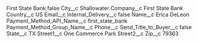<?xml version="1.0" encoding="UTF-8"?>
<CustomMetadata xmlns="http://soap.sforce.com/2006/04/metadata" xmlns:xsi="http://www.w3.org/2001/XMLSchema-instance" xmlns:xsd="http://www.w3.org/2001/XMLSchema">
    <label>First State Bank</label>
    <protected>false</protected>
    <values>
        <field>City__c</field>
        <value xsi:type="xsd:string">Shallowater</value>
    </values>
    <values>
        <field>Company__c</field>
        <value xsi:type="xsd:string">First State Bank</value>
    </values>
    <values>
        <field>Country__c</field>
        <value xsi:type="xsd:string">US</value>
    </values>
    <values>
        <field>Email__c</field>
        <value xsi:nil="true"/>
    </values>
    <values>
        <field>Internal_Delivery__c</field>
        <value xsi:type="xsd:boolean">false</value>
    </values>
    <values>
        <field>Name__c</field>
        <value xsi:type="xsd:string">Erica DeLeon</value>
    </values>
    <values>
        <field>Payment_Method_API_Name__c</field>
        <value xsi:type="xsd:string">first_state_bank</value>
    </values>
    <values>
        <field>Payment_Method_Group_Name__c</field>
        <value xsi:nil="true"/>
    </values>
    <values>
        <field>Phone__c</field>
        <value xsi:nil="true"/>
    </values>
    <values>
        <field>Send_Title_to_Buyer__c</field>
        <value xsi:type="xsd:boolean">false</value>
    </values>
    <values>
        <field>State__c</field>
        <value xsi:type="xsd:string">TX</value>
    </values>
    <values>
        <field>Street1__c</field>
        <value xsi:type="xsd:string">One Commerce Park</value>
    </values>
    <values>
        <field>Street2__c</field>
        <value xsi:nil="true"/>
    </values>
    <values>
        <field>Zip__c</field>
        <value xsi:type="xsd:string">79363</value>
    </values>
</CustomMetadata>
